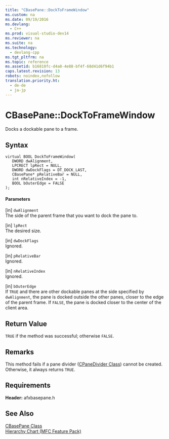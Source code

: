 ```yaml
---
title: "CBasePane::DockToFrameWindow"
ms.custom: na
ms.date: 09/19/2016
ms.devlang: 
  - C++
ms.prod: visual-studio-dev14
ms.reviewer: na
ms.suite: na
ms.technology: 
  - devlang-cpp
ms.tgt_pltfrm: na
ms.topic: reference
ms.assetid: b16810fc-d4a8-4e88-bf4f-68d41d6f94b1
caps.latest.revision: 13
robots: noindex,nofollow
translation.priority.ht: 
  - de-de
  - ja-jp
---
```

# CBasePane::DockToFrameWindow
Docks a dockable pane to a frame.  
  
## Syntax  
  
```  
virtual BOOL DockToFrameWindow(  
   DWORD dwAlignment,  
   LPCRECT lpRect = NULL,  
   DWORD dwDockFlags = DT_DOCK_LAST,  
   CBasePane* pRelativeBar = NULL,  
   int nRelativeIndex = -1,  
   BOOL bOuterEdge = FALSE  
);  
```  
  
#### Parameters  
 [in] `dwAlignment`  
 The side of the parent frame that you want to dock the pane to.  
  
 [in] `lpRect`  
 The desired size.  
  
 [in] `dwDockFlags`  
 Ignored.  
  
 [in] `pRelativeBar`  
 Ignored.  
  
 [in] `nRelativeIndex`  
 Ignored.  
  
 [in] `bOuterEdge`  
 If `TRUE` and there are other dockable panes at the side specified by `dwAlignment`, the pane is docked outside the other panes, closer to the edge of the parent frame. If `FALSE`, the pane is docked closer to the center of the client area.  
  
## Return Value  
 `TRUE` if the method was successful; otherwise `FALSE`.  
  
## Remarks  
 This method fails if a pane divider ([CPaneDivider Class](../vs140/CPaneDivider-Class.md)) cannot be created. Otherwise, it always returns `TRUE`.  
  
## Requirements  
 **Header:** afxbasepane.h  
  
## See Also  
 [CBasePane Class](../vs140/CBasePane-Class.md)   
 [Hierarchy Chart (MFC Feature Pack)](../vs140/Hierarchy-Chart.md)
